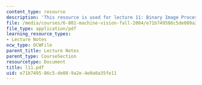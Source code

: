 ```yaml
---
content_type: resource
description: 'This resource is used for lecture 11: Binary Image Processing (continued).'
file: /media/courses/6-801-machine-vision-fall-2004/e71b749586c5de089a2e4e0a0a35fe11_l11.pdf
file_type: application/pdf
learning_resource_types:
- Lecture Notes
ocw_type: OCWFile
parent_title: Lecture Notes
parent_type: CourseSection
resourcetype: Document
title: l11.pdf
uid: e71b7495-86c5-de08-9a2e-4e0a0a35fe11
---
```

